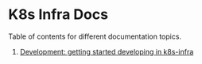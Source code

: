 # K8s Infra Docs

Table of contents for different documentation topics.

1) [Development: getting started developing in k8s-infra](./development.md)